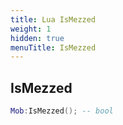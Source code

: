 ```yaml
---
title: Lua IsMezzed
weight: 1
hidden: true
menuTitle: IsMezzed
---
```

## IsMezzed
```lua
Mob:IsMezzed(); -- bool
```